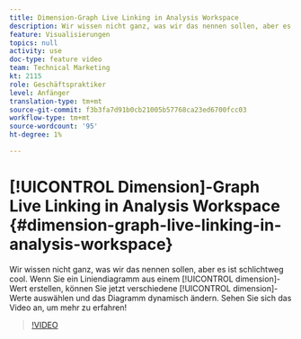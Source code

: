 ```yaml
---
title: Dimension-Graph Live Linking in Analysis Workspace
description: Wir wissen nicht ganz, was wir das nennen sollen, aber es ist schlichtweg cool. Wenn Sie ein Liniendiagramm aus einem Dimensionswert erstellen, können Sie jetzt verschiedene Dimensionswerte auswählen und das Diagramm dynamisch ändern. Sehen Sie sich das Video an, um mehr zu erfahren!
feature: Visualisierungen
topics: null
activity: use
doc-type: feature video
team: Technical Marketing
kt: 2115
role: Geschäftspraktiker
level: Anfänger
translation-type: tm+mt
source-git-commit: f3b3fa7d91b0cb21005b57768ca23ed6700fcc03
workflow-type: tm+mt
source-wordcount: '95'
ht-degree: 1%

---
```



# [!UICONTROL Dimension]-Graph Live Linking in Analysis Workspace  {#dimension-graph-live-linking-in-analysis-workspace}

Wir wissen nicht ganz, was wir das nennen sollen, aber es ist schlichtweg cool. Wenn Sie ein Liniendiagramm aus einem [!UICONTROL dimension]-Wert erstellen, können Sie jetzt verschiedene [!UICONTROL dimension]-Werte auswählen und das Diagramm dynamisch ändern. Sehen Sie sich das Video an, um mehr zu erfahren!

>[!VIDEO](https://video.tv.adobe.com/v/23991/?quality=12)
